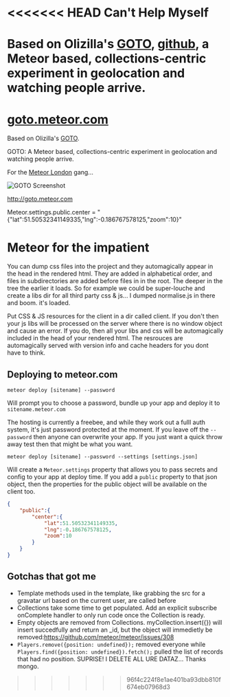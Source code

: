 <<<<<<< HEAD
Can't Help Myself
=================

Based on Olizilla's [GOTO](http://goto.meteor.com), [github](https://github.com/olizilla/goto-meteor), a Meteor based, collections-centric experiment in geolocation and watching people arrive.
=======
[goto.meteor.com](http://goto.meteor.com)
=================

Based on Olizilla's [GOTO](http://goto.meteor.com).


GOTO: A Meteor based, collections-centric experiment in geolocation and watching people arrive.

For the [Meteor London](http://www.meetup.com/Meteor-London/) gang...

![GOTO Screenshot](https://raw.github.com/olizilla/goto-meteor/master/public/docs/goto-screenshot-2.png)

http://goto.meteor.com 


Meteor.settings.public.center = "{"lat":51.50532341149335,"lng":-0.186767578125,"zoom":10}"

# Meteor for the impatient

You can dump css files into the project and they automagically appear in the head in the rendered html. 
They are added in alphabetical order, and files in subdirectories are added before files in in the root. The deeper in the tree the earlier it loads.
So for example we could be super-louche and create a libs dir for all third party css & js... I dumped normalise.js in there and boom. it's loaded.

Put CSS & JS resources for the client in a dir called client. If you don't then your js libs will be processed on the server where there is no window object and cause an error. If you do, then all your libs and css will be automagically included in the head of your rendered html. The resrouces are automagically served with version info and cache headers for you dont have to think.

## Deploying to meteor.com

	meteor deploy [sitename] --password

Will prompt you to choose a password, bundle up your app and deploy it to `sitename.meteor.com`

The hosting is currently a freebee, and while they work out a fulll auth system, it's just password protected at the moment. If you leave off the `--password` then anyone can overwrite your app. If you just want a quick throw away test then that might be what you want.

	meteor deploy [sitename] --password --settings [settings.json]

Will create a `Meteor.settings` property that allows you to pass secrets and config to your app at deploy time.
If you add a `public` property to that json object, then the properties for the public object will be available on the client too.

```json
{
	"public":{
		"center":{
			"lat":51.50532341149335,
			"lng":-0.186767578125,
			"zoom":10
		}
	}
}
```

## Gotchas that got me

- Template methods used in the template, like grabbing the src for a gravatar url based on the current user, are called before
- Collections take some time to get populated. Add an explicit subscribe onComplete handler to only run code once the Collection is ready.
- Empty objects are removed from Collections. myCollection.insert({}) will insert succedfully and return an _id, but the object will immedietly be removed:https://github.com/meteor/meteor/issues/308
- `Players.remove({position: undefined});` removed everyone while `Players.find({position: undefined}).fetch();` pulled the list of records that had no position. SUPRISE! I DELETE ALL URE DATAZ... Thanks mongo. 
>>>>>>> 96f4c224f8e1ae401ba93dbb810f674eb07968d3
